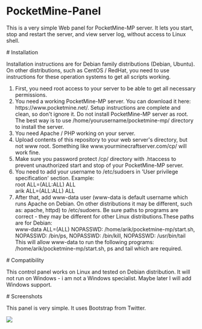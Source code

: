 # PocketMine-Panel
<p>This is a very simple Web panel for PocketMine-MP server. It lets you start, stop and restart the server, and view server log, without access to Linux shell.</p>
# Installation
<p>Installation instructions are for Debian family distributions (Debian, Ubuntu). On other distributions, such as CentOS / RedHat, you need to use instructions for these operation systems to get all scripts working.</p>
<ol><li>First, you need root access to your server to be able to get all necessary permissions.</li>
<li>You need a working PocketMine-MP server. You can download it here: https://www.pocketmine.net/. Setup instructions are complete and clean, so don't ignore it. Do not install PocketMine-MP server as root. The best way is to use /home/yourusername/pocketmine-mp/ directory to install the server.</li>
<li>You need Apache / PHP working on your server.</li>
<li>Upload contents of this repository to your web server's directory, but not www root. Something like www.yourminecraftserver.com/cp/ will work fine.</li>
<li>Make sure you password protect /cp/ directory with .htaccess to prevent unauthorized start and stop of your PocketMine-MP server.</li>
<li>You need to add your username to /etc/sudoers in 'User privilege specification' section. Example: <br>root    ALL=(ALL:ALL) ALL
<br>arik    ALL=(ALL:ALL) ALL</li>
<li>After that, add www-data user (www-data is default username which runs Apache on Debian. On other distributions it may be different, such as: apache, httpd) to /etc/sudoers. Be sure paths to programs are correct - they may be different for other Linux distributions.These paths are for Debian:<br>
www-data ALL=(ALL) NOPASSWD: /home/arik/pocketmine-mp/start.sh, NOPASSWD: /bin/ps, NOPASSWD: /bin/kill, NOPASSWD: /usr/bin/tail<br>This will allow www-data to run the following programs: /home/arik/pocketmine-mp/start.sh, ps and tail which are required.</li>
</ol>
# Compatibility
<p>This control panel works on Linux and tested on Debian distribution. It will not run on Windows - i am not a Windows specialist. Maybe later I will add Windows support.</p>
# Screenshots
<p>This panel is very simple. It uses Bootstrap from Twitter.</p>
<p><img src="http://i.imgur.com/IOYVZ0g.png" /></p>

